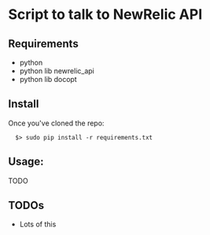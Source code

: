 # Script to talk to NewRelic API

## Requirements

  * python
  * python lib newrelic_api
  * python lib docopt

## Install

Once you've cloned the repo:

```
  $> sudo pip install -r requirements.txt
```

## Usage:

TODO

## TODOs

  * Lots of this

